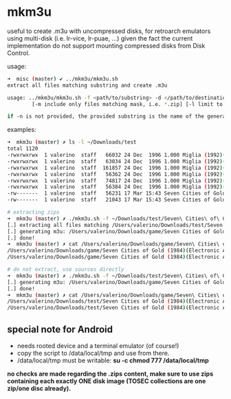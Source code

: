 # mkm3u

useful to create .m3u with uncompressed disks, for retroarch emulators using multi-disk (i.e. lr-vice, lr-puae, ...) given the fact the current implementation do not support mounting compressed disks from Disk Control.

usage:

~~~bash
➜  misc (master) ✔ ../mkm3u/mkm3u.sh 
extract all files matching substring and create .m3u

usage: ../mkm3u/mkm3u.sh -f <path/to/substring> -d </path/to/destination> [-n m3u name] [-x delete destination first] [-s to skip extract for already unzipped discs]
        [-m include only files matching mask, i.e. *.zip] [-l limit to n entries, i.e. 10]

if -n is not provided, the provided substring is the name of the generated .m3u
~~~

examples:

~~~bash
➜  mkm3u (master) ✗ ls -l ~/Downloads/test                                                                                     
total 1120
-rwxrwxrwx  1 valerino  staff   66032 24 Dec  1996 1.000 Miglia (1992)(Simulmondo)(Side A)[cr F4CG].zip
-rwxrwxrwx  1 valerino  staff   63034 24 Dec  1996 1.000 Miglia (1992)(Simulmondo)(Side A)[cr ICS].zip
-rwxrwxrwx  1 valerino  staff  161857 24 Dec  1996 1.000 Miglia (1992)(Simulmondo)(Side A)[cr NEI - ICS].zip
-rwxrwxrwx  1 valerino  staff   56362 24 Dec  1996 1.000 Miglia (1992)(Simulmondo)(Side B)[cr F4CG].zip
-rwxrwxrwx  1 valerino  staff   74817 24 Dec  1996 1.000 Miglia (1992)(Simulmondo)(Side B)[cr ICS].zip
-rwxrwxrwx  1 valerino  staff   56384 24 Dec  1996 1.000 Miglia (1992)(Simulmondo)(Side B)[cr NEI - ICS].zip
-rw-------  1 valerino  staff   56231 17 Mar 15:43 Seven Cities of Gold (1984)(Electronic Arts)(Side A).d64.zip
-rw-------  1 valerino  staff   21043 17 Mar 15:43 Seven Cities of Gold (1984)(Electronic Arts)(Side B).d64.zip

# extracting zips
➜  mkm3u (master) ✗ ./mkm3u.sh -f ~/Downloads/test/Seven\ Cities\ of\ Gold\ \(1984\)\(Electronic\ Arts\) -d ~/Downloads/game -x   
[.] extracting all files matching /Users/valerino/Downloads/test/Seven Cities of Gold (1984)(Electronic Arts) to /Users/valerino/Downloads/game
[.] generating m3u: /Users/valerino/Downloads/game/Seven Cities of Gold (1984)(Electronic Arts).m3u
[.] done!
➜  mkm3u (master) ✗ cat /Users/valerino/Downloads/game/Seven\ Cities\ of\ Gold\ \(1984\)\(Electronic\ Arts\).m3u               
/Users/valerino/Downloads/game/Seven Cities of Gold (1984)(Electronic Arts)(Side A).d64
/Users/valerino/Downloads/game/Seven Cities of Gold (1984)(Electronic Arts)(Side B).d64

# do not extract, use sources directly
➜  mkm3u (master) ✗ ./mkm3u.sh -f ~/Downloads/test/Seven\ Cities\ of\ Gold\ \(1984\)\(Electronic\ Arts\) -d ~/Downloads/game -x -s
[.] generating m3u: /Users/valerino/Downloads/game/Seven Cities of Gold (1984)(Electronic Arts).m3u
[.] done!
➜  mkm3u (master) ✗ cat /Users/valerino/Downloads/game/Seven\ Cities\ of\ Gold\ \(1984\)\(Electronic\ Arts\).m3u                  
/Users/valerino/Downloads/test/Seven Cities of Gold (1984)(Electronic Arts)(Side B).d64.zip
/Users/valerino/Downloads/test/Seven Cities of Gold (1984)(Electronic Arts)(Side A).d64.zip
~~~

## special note for Android

* needs rooted device and a terminal emulator (of course!)
* copy the script to /data/local/tmp and use from there.
* /data/local/tmp must be writable: __su -c chmod 777 /data/local/tmp__

__no checks are made regarding the .zips content, make sure to use zips containing each exactly ONE disk image (TOSEC collections are one zip/one disc already).__